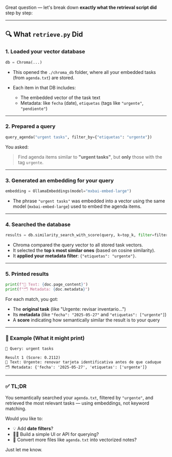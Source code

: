 Great question — let's break down **exactly what the retrieval script did** step by step:

---

## 🔍 What `retrieve.py` Did

### 1. **Loaded your vector database**

```python
db = Chroma(...)
```

* This opened the `./chroma_db` folder, where all your embedded tasks (from `agenda.txt`) are stored.
* Each item in that DB includes:

  * The embedded vector of the task text
  * Metadata: like `fecha` (date), `etiquetas` (tags like `"urgente"`, `"pendiente"`)

---

### 2. **Prepared a query**

```python
query_agenda("urgent tasks", filter_by={"etiquetas": "urgente"})
```

You asked:

> Find agenda items similar to **"urgent tasks"**, but **only** those with the tag `urgente`.

---

### 3. **Generated an embedding for your query**

```python
embedding = OllamaEmbeddings(model="mxbai-embed-large")
```

* The phrase `"urgent tasks"` was embedded into a vector using the same model (`mxbai-embed-large`) used to embed the agenda items.

---

### 4. **Searched the database**

```python
results = db.similarity_search_with_score(query, k=top_k, filter=filter_by)
```

* Chroma compared the query vector to all stored task vectors.
* It selected the **top `k` most similar ones** (based on cosine similarity).
* It **applied your metadata filter**: `{"etiquetas": "urgente"}`.

---

### 5. **Printed results**

```python
print(f"📄 Text: {doc.page_content}")
print(f"🗂️ Metadata: {doc.metadata}")
```

For each match, you got:

* The **original task** (like "Urgente: revisar inventario…")
* Its **metadata** (like `"fecha": "2025-05-27"` and `"etiquetas": ["urgente"]`)
* A **score** indicating how semantically similar the result is to your query

---

### 🧪 Example (What it might print)

```
🔎 Query: urgent tasks

Result 1 (Score: 0.2112)
📄 Text: Urgente: renovar tarjeta identificativa antes de que caduque
🗂️ Metadata: {'fecha': '2025-05-27', 'etiquetas': ['urgente']}
```

---

### ✅ TL;DR

You semantically searched your `agenda.txt`, filtered by `"urgente"`, and retrieved the most relevant tasks — using embeddings, not keyword matching.

Would you like to:

* 💡 Add **date filters**?
* 🧑‍💻 Build a simple UI or API for querying?
* 🔄 Convert more files like `agenda.txt` into vectorized notes?

Just let me know.
